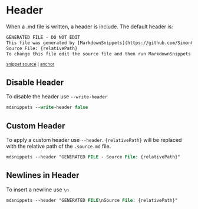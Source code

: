 <!--
GENERATED FILE - DO NOT EDIT
This file was generated by [MarkdownSnippets](https://github.com/SimonCropp/MarkdownSnippets).
Source File: /docs/mdsource/header.source.md
To change this file edit the source file and then run MarkdownSnippets.
-->

# Header

When a .md file is written, a header is include. The default header is:

<!-- snippet: HeaderWriterTests.DefaultHeader.verified.txt -->
<a id='1e60b79f'></a>
```txt
GENERATED FILE - DO NOT EDIT
This file was generated by [MarkdownSnippets](https://github.com/SimonCropp/MarkdownSnippets).
Source File: {relativePath}
To change this file edit the source file and then run MarkdownSnippets.
```
<sup><a href='/src/Tests/HeaderWriterTests.DefaultHeader.verified.txt#L1-L4' title='Snippet source file'>snippet source</a> | <a href='#1e60b79f' title='Start of snippet'>anchor</a></sup>
<!-- endSnippet -->


## Disable Header

To disable the header use `--write-header`

```ps
mdsnippets --write-header false
```


## Custom Header

To apply a custom header use `--header`. `{relativePath}` will be replaced with the relative path of the `.source.md` file.

```ps
mdsnippets --header "GENERATED FILE - Source File: {relativePath}"
```


## Newlines in Header

To insert a newline use `\n`

```ps
mdsnippets --header "GENERATED FILE\nSource File: {relativePath}"
```
